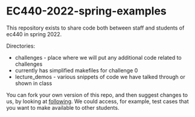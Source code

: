 # EC440-2022-spring-examples
This repository exists to share code both between staff and students of ec440 in spring 2022.

Directories:
* challenges - place where we will put any additional code related to challenges
 * currently has simplified makefiles for challenge 0
* lecture_demos - various snippets of code we have talked through or shown in class

You can fork your own version of this repo, and then suggest changes
to us, by looking at
[following](https://docs.github.com/en/github/collaborating-with-issues-and-pull-requests/creating-a-pull-request-from-a-fork).
We could access, for example, test cases that you want to make available to other students. 

